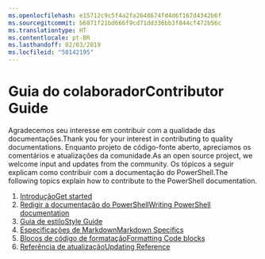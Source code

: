 ```yaml
---
ms.openlocfilehash: e15712c9c5f4a2fa2648674fd4d6f167d4342b6f
ms.sourcegitcommit: b6871f21bd666f9cd71dd336bb3f844cf472b56c
ms.translationtype: HT
ms.contentlocale: pt-BR
ms.lasthandoff: 02/03/2019
ms.locfileid: "58142195"
---
```

# <a name="contributor-guide"></a><span data-ttu-id="a6ef9-101">Guia do colaborador</span><span class="sxs-lookup"><span data-stu-id="a6ef9-101">Contributor Guide</span></span>

<span data-ttu-id="a6ef9-102">Agradecemos seu interesse em contribuir com a qualidade das documentações.</span><span class="sxs-lookup"><span data-stu-id="a6ef9-102">Thank you for your interest in contributing to quality documentations.</span></span>
<span data-ttu-id="a6ef9-103">Enquanto projeto de código-fonte aberto, apreciamos os comentários e atualizações da comunidade.</span><span class="sxs-lookup"><span data-stu-id="a6ef9-103">As an open source project, we welcome input and updates from the community.</span></span>
<span data-ttu-id="a6ef9-104">Os tópicos a seguir explicam como contribuir com a documentação do PowerShell.</span><span class="sxs-lookup"><span data-stu-id="a6ef9-104">The following topics explain how to contribute to the PowerShell documentation.</span></span>

1. [<span data-ttu-id="a6ef9-105">Introdução</span><span class="sxs-lookup"><span data-stu-id="a6ef9-105">Get started</span></span>](./contributing/1-GET-STARTED.md)
2. [<span data-ttu-id="a6ef9-106">Redigir a documentação do PowerShell</span><span class="sxs-lookup"><span data-stu-id="a6ef9-106">Writing PowerShell documentation</span></span>](./contributing/2-WRITING.md)
3. [<span data-ttu-id="a6ef9-107">Guia de estilo</span><span class="sxs-lookup"><span data-stu-id="a6ef9-107">Style Guide</span></span>](./contributing/3-STYLE-GUIDE.md)
4. [<span data-ttu-id="a6ef9-108">Especificações de Markdown</span><span class="sxs-lookup"><span data-stu-id="a6ef9-108">Markdown Specifics</span></span>](./contributing/4-MARKDOWN-SPECIFICS.md)
5. [<span data-ttu-id="a6ef9-109">Blocos de código de formatação</span><span class="sxs-lookup"><span data-stu-id="a6ef9-109">Formatting Code blocks</span></span>](./contributing/5-FORMATTING-CODE.md)
6. [<span data-ttu-id="a6ef9-110">Referência de atualização</span><span class="sxs-lookup"><span data-stu-id="a6ef9-110">Updating Reference</span></span>](./contributing/6-UPDATING-REFERENCE.md)
